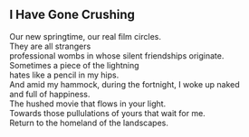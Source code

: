 I Have Gone Crushing
--------------------
Our new springtime, our real film circles.  
They are all strangers  
professional wombs in whose silent friendships originate.  
Sometimes a piece of the lightning  
hates like a pencil in my hips.  
And amid my hammock, during the fortnight, I woke up naked  
and full of happiness.  
The hushed movie that flows in your light.  
Towards those pullulations of yours that wait for me.  
Return to the homeland of the landscapes.  
